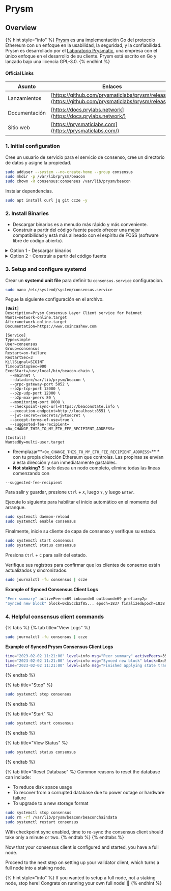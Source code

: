 # Prysm

## Overview

{% hint style="info" %}
[Prysm](https://github.com/prysmaticlabs/prysm) es una implementación Go del protocolo Ethereum con un enfoque en la usabilidad, la seguridad, y la confiabilidad. Prysm es desarrollado por el [Laboratorio Prysmatic](https://prysmaticlabs.com), una empresa con el único enfoque en el desarrollo de su cliente. 
Prysm está escrito en Go y lanzado bajo una licencia GPL-3.0.
{% endhint %}

#### Official Links

| Asunto       | Enlaces                                                                                              |
| ------------- | -------------------------------------------------------------------------------------------------- |
| Lanzamientos      | [https://github.com/prysmaticlabs/prysm/releases](https://github.com/prysmaticlabs/prysm/releases) |
| Documentación | [https://docs.prylabs.network](https://docs.prylabs.network/)                                      |
| Sitio web       | [https://prysmaticlabs.com](https://prysmaticlabs.com/)                                            |

### 1. Initial configuration

Cree un usuario de servicio para el servicio de consenso, cree un directorio de datos y asigne 
la propiedad.

```bash
sudo adduser --system --no-create-home --group consensus
sudo mkdir -p /var/lib/prysm/beacon
sudo chown -R consensus:consensus /var/lib/prysm/beacon
```

Instalar dependencias.

```bash
sudo apt install curl jq git ccze -y
```

### 2. Install Binaries

* Descargar binarios es a menudo más rápido y más conveniente.
* Construir a partir del código fuente puede ofrecer una mejor compatibilidad y está 
más alineado con el espíritu de FOSS (software libre de código abierto).

<details>

<summary>Option 1 - Descargar binarios</summary>

Ejecute lo siguiente para descargar automáticamente los últimos binarios.

```bash
cd $HOME
prysm_version=$(curl -f -s https://prysmaticlabs.com/releases/latest)
file_beacon=beacon-chain-${prysm_version}-linux-amd64
file_validator=validator-${prysm_version}-linux-amd64
curl -f -L "https://prysmaticlabs.com/releases/${file_beacon}" -o beacon-chain
curl -f -L "https://prysmaticlabs.com/releases/${file_validator}" -o validator
chmod +x beacon-chain validator
```

Instalar binarios.

<pre class="language-bash"><code class="lang-bash"><strong>sudo mv beacon-chain validator /usr/local/bin
</strong></code></pre>

</details>

<details>

<summary>Option 2 - Construir a partir del código fuente</summary>

Instalar dependencia de Go

```bash
wget -O go.tar.gz https://go.dev/dl/go1.22.2.linux-amd64.tar.gz
sudo rm -rf /usr/local/go && sudo tar -C /usr/local -xzf go.tar.gz
echo export PATH=$PATH:/usr/local/go/bin >> $HOME/.bashrc
source $HOME/.bashrc
```

Verifique que Go está correctamente instalado comprobando la versión y los archivos de limpieza.

```bash
go version
rm go.tar.gz
```

Instalar dependencias de compilación.

```bash
sudo apt-get update
sudo apt install build-essential git
```

Crear los binarios.

```bash
mkdir -p ~/git
cd ~/git
git clone https://github.com/prysmaticlabs/prysm.git
cd prysm
git fetch --tags
RELEASETAG=$(curl -s https://api.github.com/repos/prysmaticlabs/prysm/releases/latest | jq -r .tag_name)
git checkout tags/$RELEASETAG
go build -o=./build/beacon-chain ./cmd/beacon-chain
go build -o=./build/validator ./cmd/validator
```

Instalar Binarios.

```shell
sudo cp $HOME/git/prysm/build/beacon-chain /usr/local/bin
sudo cp $HOME/git/prysm/build/validator /usr/local/bin
```

</details>

### **3. Setup and configure systemd**

Crear un **systemd unit file** para definir tu `consensus.service` configuracion.

```bash
sudo nano /etc/systemd/system/consensus.service
```

Pegue la siguiente configuración en el archivo.

<pre class="language-bash"><code class="lang-bash"><strong>[Unit]
</strong>Description=Prysm Consensus Layer Client service for Mainnet
Wants=network-online.target
After=network-online.target
Documentation=https://www.coincashew.com

[Service]
Type=simple
User=consensus
Group=consensus
Restart=on-failure
RestartSec=3
KillSignal=SIGINT
TimeoutStopSec=900
ExecStart=/usr/local/bin/beacon-chain \
  --mainnet \
  --datadir=/var/lib/prysm/beacon \
  --grpc-gateway-port 5052 \
  --p2p-tcp-port 13000 \
  --p2p-udp-port 12000 \
  --p2p-max-peers 80 \
  --monitoring-port 8008 \
  --checkpoint-sync-url=https://beaconstate.info \
  --execution-endpoint=http://localhost:8551 \
  --jwt-secret=/secrets/jwtsecret \
  --accept-terms-of-use=true \
  --suggested-fee-recipient=&#x3C;0x_CHANGE_THIS_TO_MY_ETH_FEE_RECIPIENT_ADDRESS>

[Install]
WantedBy=multi-user.target
</code></pre>

* Reemplazar**`<0x_CHANGE_THIS_TO_MY_ETH_FEE_RECIPIENT_ADDRESS>`** * con tu propia dirección Ethereum que controlas. Las propinas se envían a esta dirección y son inmediatamente gastables.
* **Not staking?** Si solo desea un nodo completo, elimine todas las líneas comenzando con

```
--suggested-fee-recipient
```

Para salir y guardar, presione `Ctrl` + `X`, luego `Y`, y luego `Enter`.

Ejecute lo siguiente para habilitar el inicio automático en el momento del arranque.

```bash
sudo systemctl daemon-reload
sudo systemctl enable consensus
```

Finalmente, inicie su cliente de capa de consenso y verifique su estado.

```bash
sudo systemctl start consensus
sudo systemctl status consensus
```

Presiona `Ctrl` + `C` para salir del estado.

Verifique sus registros para confirmar que los clientes de consenso están actualizados y sincronizados.

```bash
sudo journalctl -fu consensus | ccze
```

**Example of Synced Consensus Client Logs**

```bash
"Peer summary" activePeers=69 inbound=0 outbound=69 prefix=p2p
"Synced new block" block=0xb5ccb2f85... epoch=1837 finalizedEpoch=1838 finalizedRoot=0x1dce0... prefix=blockchain slot=21338 "Finished applying state transition" attestations=128 payloadHash=0x000000000000 prefix=blockchain slot=2138 syncBitsCount=213 txCount=0"terminal difficulty has not been reached yet" latestDifficulty=10000000 prefix=powchain terminalDifficulty=10000000
```

### 4. Helpful consensus client commands

{% tabs %}
{% tab title="View Logs" %}
```bash
sudo journalctl -fu consensus | ccze
```

**Example of Synced Prysm Consensus Client Logs**

```bash
time="2023-02-02 11:21:00" level=info msg="Peer summary" activePeers=35 inbound=10 outbound=25 prefix=p2p
time="2023-02-02 11:21:00" level=info msg="Synced new block" block=0xd9ddeza1289... epoch=11795 finalizedEpoch=111794 finalizedRoot=0x462e3275... prefix=blockchain slot=31205
time="2023-02-02 11:21:00" level=info msg="Finished applying state transition" attestations=64 payloadHash=0x000000000000 prefix=blockchain slot=31205 syncBitsCount=209 txCount=0
```
{% endtab %}

{% tab title="Stop" %}
```bash
sudo systemctl stop consensus
```
{% endtab %}

{% tab title="Start" %}
```bash
sudo systemctl start consensus
```
{% endtab %}

{% tab title="View Status" %}
```bash
sudo systemctl status consensus
```
{% endtab %}

{% tab title="Reset Database" %}
Common reasons to reset the database can include:

* To reduce disk space usage
* To recover from a corrupted database due to power outage or hardware failure
* To upgrade to a new storage format

```bash
sudo systemctl stop consensus
sudo rm -rf /var/lib/prysm/beacon/beaconchaindata
sudo systemctl restart consensus
```

With checkpoint sync enabled, time to re-sync the consensus client should take only a minute or two.
{% endtab %}
{% endtabs %}

Now that your consensus client is configured and started, you have a full node.

Proceed to the next step on setting up your validator client, which turns a full node into a staking node.

{% hint style="info" %}
If you wanted to setup a full node, not a staking node, stop here! Congrats on running your own full node! :tada:
{% endhint %}
